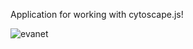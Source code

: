 Аpplication for working with cytoscape.js!

![evanet](https://github.com/user-attachments/assets/3a99242e-fd14-4c92-a339-e642241997a0)
